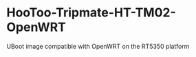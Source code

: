 HooToo-Tripmate-HT-TM02-OpenWRT
===============================

UBoot image compatible with OpenWRT on the RT5350 platform
